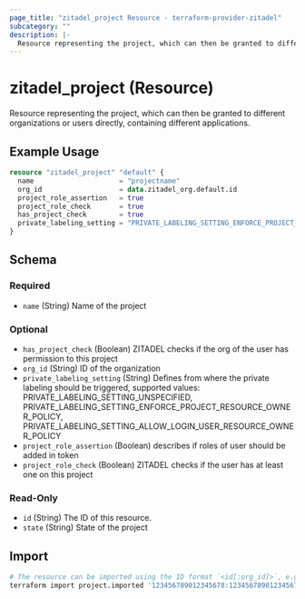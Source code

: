 ```yaml
---
page_title: "zitadel_project Resource - terraform-provider-zitadel"
subcategory: ""
description: |-
  Resource representing the project, which can then be granted to different organizations or users directly, containing different applications.
---
```


# zitadel_project (Resource)

Resource representing the project, which can then be granted to different organizations or users directly, containing different applications.

## Example Usage

```terraform
resource "zitadel_project" "default" {
  name                     = "projectname"
  org_id                   = data.zitadel_org.default.id
  project_role_assertion   = true
  project_role_check       = true
  has_project_check        = true
  private_labeling_setting = "PRIVATE_LABELING_SETTING_ENFORCE_PROJECT_RESOURCE_OWNER_POLICY"
}
```

<!-- schema generated by tfplugindocs -->
## Schema

### Required

- `name` (String) Name of the project

### Optional

- `has_project_check` (Boolean) ZITADEL checks if the org of the user has permission to this project
- `org_id` (String) ID of the organization
- `private_labeling_setting` (String) Defines from where the private labeling should be triggered, supported values: PRIVATE_LABELING_SETTING_UNSPECIFIED, PRIVATE_LABELING_SETTING_ENFORCE_PROJECT_RESOURCE_OWNER_POLICY, PRIVATE_LABELING_SETTING_ALLOW_LOGIN_USER_RESOURCE_OWNER_POLICY
- `project_role_assertion` (Boolean) describes if roles of user should be added in token
- `project_role_check` (Boolean) ZITADEL checks if the user has at least one on this project

### Read-Only

- `id` (String) The ID of this resource.
- `state` (String) State of the project

## Import

```bash
# The resource can be imported using the ID format `<id[:org_id]>`, e.g.
terraform import project.imported '123456789012345678:123456789012345678'
```
